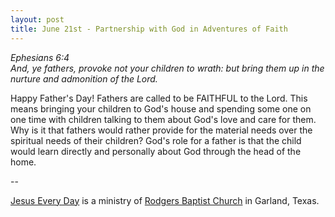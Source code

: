 ```yaml
---
layout: post
title: June 21st - Partnership with God in Adventures of Faith
---
```


_Ephesians 6:4  
And, ye fathers, provoke not your children to wrath: but bring them
up in the nurture and admonition of the Lord._

Happy Father's Day! Fathers are called to be FAITHFUL to the Lord.
This means bringing your children to God's house and spending some
one on one time with children talking to them about God's love and
care for them. Why is it that fathers would rather provide for the
material needs over the spiritual needs of their children? God's role
for a father is that the child would learn directly and personally
about God through the head of the home.

 --

<a href=http://jesuseveryday.net>Jesus Every Day</a> is a ministry of <a href=http://rodgersbaptist.net>Rodgers Baptist Church</a> in Garland, Texas.
